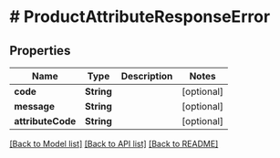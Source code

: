 # # ProductAttributeResponseError


## Properties 


Name | Type | Description | Notes
------------ | ------------- | ------------- | -------------
**code**| **String** |   | [optional]
**message**| **String** |   | [optional]
**attributeCode**| **String** |   | [optional]


[[Back to Model list]](../../README.md#models) [[Back to API list]](../../README.md#endpoints) [[Back to README]](../../README.md)

